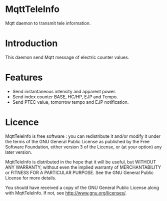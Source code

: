 MqttTeleInfo
============
Mqtt daemon to transmit tele information. 

Introduction
============
This daemon send Mqtt message of electric counter values. 

Features
========
 - Send instantaneous intensity and apparent power.
 - Send index counter BASE, HC/HP, EJP and Tempo.
 - Send PTEC value, tomorrow tempo and EJP notification.

Licence
=======
MqttTeleInfo is free software : you can redistribute it and/or modify it under the terms of the GNU General Public License as published by the Free Software Foundation, either version 3 of the License, or (at your option) any later version.

MqttTeleInfo is distributed in the hope that it will be useful, but WITHOUT ANY WARRANTY; without even the implied warranty of MERCHANTABILITY or FITNESS FOR A PARTICULAR PURPOSE. See the GNU General Public License for more details.

You should have received a copy of the GNU General Public License along with MqttTeleInfo. If not, see http://www.gnu.org/licenses/.
